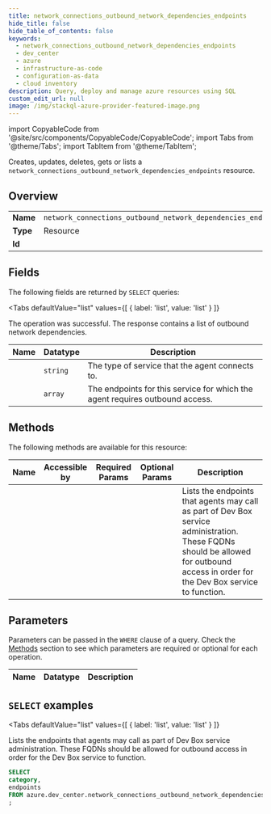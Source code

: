 ```yaml
--- 
title: network_connections_outbound_network_dependencies_endpoints
hide_title: false
hide_table_of_contents: false
keywords:
  - network_connections_outbound_network_dependencies_endpoints
  - dev_center
  - azure
  - infrastructure-as-code
  - configuration-as-data
  - cloud inventory
description: Query, deploy and manage azure resources using SQL
custom_edit_url: null
image: /img/stackql-azure-provider-featured-image.png
---
```


import CopyableCode from '@site/src/components/CopyableCode/CopyableCode';
import Tabs from '@theme/Tabs';
import TabItem from '@theme/TabItem';

Creates, updates, deletes, gets or lists a <code>network_connections_outbound_network_dependencies_endpoints</code> resource.

## Overview
<table><tbody>
<tr><td><b>Name</b></td><td><code>network_connections_outbound_network_dependencies_endpoints</code></td></tr>
<tr><td><b>Type</b></td><td>Resource</td></tr>
<tr><td><b>Id</b></td><td><CopyableCode code="azure.dev_center.network_connections_outbound_network_dependencies_endpoints" /></td></tr>
</tbody></table>

## Fields

The following fields are returned by `SELECT` queries:

<Tabs
    defaultValue="list"
    values={[
        { label: 'list', value: 'list' }
    ]}
>
<TabItem value="list">

The operation was successful. The response contains a list of outbound network dependencies.

<table>
<thead>
    <tr>
    <th>Name</th>
    <th>Datatype</th>
    <th>Description</th>
    </tr>
</thead>
<tbody>
<tr>
    <td><CopyableCode code="category" /></td>
    <td><code>string</code></td>
    <td>The type of service that the agent connects to.</td>
</tr>
<tr>
    <td><CopyableCode code="endpoints" /></td>
    <td><code>array</code></td>
    <td>The endpoints for this service for which the agent requires outbound access.</td>
</tr>
</tbody>
</table>
</TabItem>
</Tabs>

## Methods

The following methods are available for this resource:

<table>
<thead>
    <tr>
    <th>Name</th>
    <th>Accessible by</th>
    <th>Required Params</th>
    <th>Optional Params</th>
    <th>Description</th>
    </tr>
</thead>
<tbody>
<tr>
    <td><a href="#list"><CopyableCode code="list" /></a></td>
    <td><CopyableCode code="select" /></td>
    <td></td>
    <td></td>
    <td>Lists the endpoints that agents may call as part of Dev Box service administration. These FQDNs should be allowed for outbound access in order for the Dev Box service to function.</td>
</tr>
</tbody>
</table>

## Parameters

Parameters can be passed in the `WHERE` clause of a query. Check the [Methods](#methods) section to see which parameters are required or optional for each operation.

<table>
<thead>
    <tr>
    <th>Name</th>
    <th>Datatype</th>
    <th>Description</th>
    </tr>
</thead>
<tbody>
</tbody>
</table>

## `SELECT` examples

<Tabs
    defaultValue="list"
    values={[
        { label: 'list', value: 'list' }
    ]}
>
<TabItem value="list">

Lists the endpoints that agents may call as part of Dev Box service administration. These FQDNs should be allowed for outbound access in order for the Dev Box service to function.

```sql
SELECT
category,
endpoints
FROM azure.dev_center.network_connections_outbound_network_dependencies_endpoints
;
```
</TabItem>
</Tabs>
